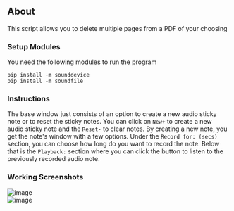 ## About
This script allows you to delete multiple pages from a PDF of your choosing

### Setup Modules
You need the following modules to run the program

```pip install -m sounddevice```<br>
```pip install -m soundfile```


### Instructions
The base window just consists of an option to create a new audio sticky note or to reset the sticky notes. You can click on `New+` to create a new audio sticky note and the `Reset-` to clear notes.
By creating a new note, you get the note's window with a few options. Under the `Record for: (secs)` section, you can choose how long do you want to record the note. Below that is the `Playback:` section where you can click the button to listen to the previously recorded audio note.

### Working Screenshots
![image](https://user-images.githubusercontent.com/12183499/135730272-503b3e29-31f9-498d-b554-f8ea7fe9c4a3.png)<br>
![image](https://user-images.githubusercontent.com/12183499/135730300-0d4e4a45-7e44-45a4-9f05-3f41d04374ef.png)
